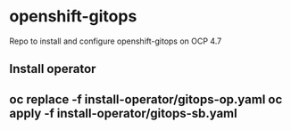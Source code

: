 # openshift-gitops
Repo to install and configure openshift-gitops on OCP 4.7

Install operator
----
oc replace -f install-operator/gitops-op.yaml
oc apply -f install-operator/gitops-sb.yaml
----
